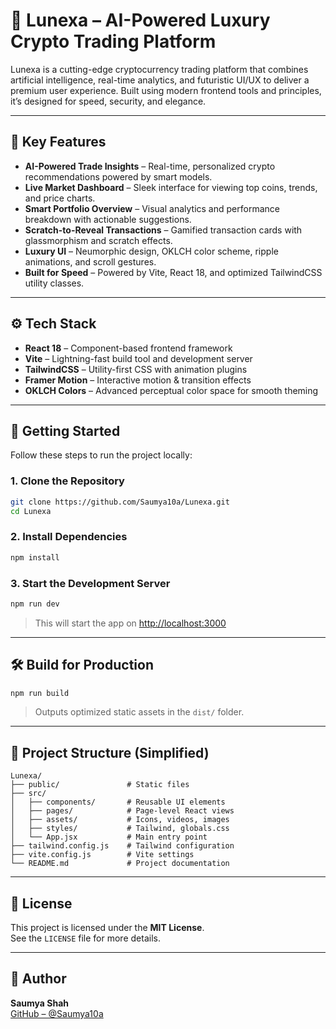 
# 💎 Lunexa – AI-Powered Luxury Crypto Trading Platform

Lunexa is a cutting-edge cryptocurrency trading platform that combines artificial intelligence, real-time analytics, and futuristic UI/UX to deliver a premium user experience. Built using modern frontend tools and principles, it’s designed for speed, security, and elegance.

---

## 🧠 Key Features

- **AI-Powered Trade Insights** – Real-time, personalized crypto recommendations powered by smart models.
- **Live Market Dashboard** – Sleek interface for viewing top coins, trends, and price charts.
- **Smart Portfolio Overview** – Visual analytics and performance breakdown with actionable suggestions.
- **Scratch-to-Reveal Transactions** – Gamified transaction cards with glassmorphism and scratch effects.
- **Luxury UI** – Neumorphic design, OKLCH color scheme, ripple animations, and scroll gestures.
- **Built for Speed** – Powered by Vite, React 18, and optimized TailwindCSS utility classes.

---

## ⚙️ Tech Stack

- **React 18** – Component-based frontend framework
- **Vite** – Lightning-fast build tool and development server
- **TailwindCSS** – Utility-first CSS with animation plugins
- **Framer Motion** – Interactive motion & transition effects
- **OKLCH Colors** – Advanced perceptual color space for smooth theming

---

## 🚀 Getting Started

Follow these steps to run the project locally:

### 1. Clone the Repository

```bash
git clone https://github.com/Saumya10a/Lunexa.git
cd Lunexa
```

### 2. Install Dependencies

```bash
npm install
```

### 3. Start the Development Server

```bash
npm run dev
```

> This will start the app on [http://localhost:3000](http://localhost:3000)

---

## 🛠️ Build for Production

```bash
npm run build
```

> Outputs optimized static assets in the `dist/` folder.

---

## 📁 Project Structure (Simplified)

```
Lunexa/
├── public/               # Static files
├── src/
│   ├── components/       # Reusable UI elements
│   ├── pages/            # Page-level React views
│   ├── assets/           # Icons, videos, images
│   ├── styles/           # Tailwind, globals.css
│   └── App.jsx           # Main entry point
├── tailwind.config.js    # Tailwind configuration
├── vite.config.js        # Vite settings
└── README.md             # Project documentation
```

---

## 📄 License

This project is licensed under the **MIT License**.  
See the `LICENSE` file for more details.

---

## 👤 Author

**Saumya Shah**  
[GitHub – @Saumya10a](https://github.com/Saumya10a)
